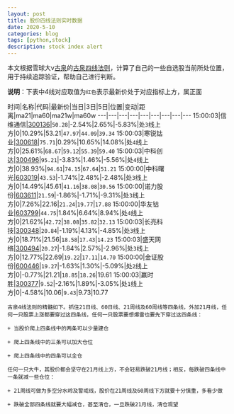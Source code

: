 ```yaml
---
layout: post
title: 股价四线法则实时数据
date: 2020-5-10
categories: blog
tags: [python,stock]
description: stock index alert
---
```



本文根据雪球大v[古泉](https://xueqiu.com/u/7148646888)的[古泉四线法则](https://xueqiu.com/7148646888/130498192)，计算了自己的一些自选股当前所处位置，用于持续追踪验证，帮助自己进行判断。

**说明**：下表中4线对应取值为`红色`表示最新价处于对应指标上方，属正面

时间|名称|代码|最新价|当日|3日|5日|位置|变动|距离|ma21|ma60|ma21w|ma60w
---|---|---|---|---|---|---|---|---
15:00:03|信维通信|[300136](https://xueqiu.com/S/SZ300136)|`50.28`|-2.54%|2.65%|-5.83%|处`3`线上方|0|10.29%|53.21|`47.97`|`44.09`|`39.34`
15:00:03|寒锐钴业|[300618](https://xueqiu.com/S/SZ300618)|`75.71`|0.29%|10.65%|14.08%|处`4`线上方|0|25.61%|`68.67`|`59.12`|`55.39`|`59.40`
15:00:03|中科创达|[300496](https://xueqiu.com/S/SZ300496)|`95.21`|-3.83%|1.46%|-5.56%|处`4`线上方|0|38.93%|`94.61`|`74.15`|`67.64`|`51.21`
15:00:00|中科曙光|[603019](https://xueqiu.com/S/SH603019)|`43.53`|-1.74%|2.48%|-2.48%|处`3`线上方|0|14.49%|45.61|`41.16`|`38.08`|`30.56`
15:00:00|诺力股份|[603611](https://xueqiu.com/S/SH603611)|`21.59`|-1.86%|-1.71%|-9.31%|处`3`线上方|0|7.26%|22.16|`21.24`|`19.77`|`17.88`
15:00:00|华友钴业|[603799](https://xueqiu.com/S/SH603799)|`44.75`|1.84%|6.64%|8.94%|处`4`线上方|0|21.62%|`42.72`|`38.08`|`35.82`|`32.13`
15:00:03|长亮科技|[300348](https://xueqiu.com/S/SZ300348)|`20.84`|-1.19%|4.13%|-4.85%|处`3`线上方|0|18.71%|21.56|`18.58`|`17.43`|`14.23`
15:00:03|盛天网络|[300494](https://xueqiu.com/S/SZ300494)|`20.27`|-1.84%|2.57%|-2.96%|处`3`线上方|0|12.77%|22.69|`19.22`|`17.11`|`14.70`
15:00:00|金证股份|[600446](https://xueqiu.com/S/SH600446)|`19.27`|-1.63%|1.30%|-5.09%|处`2`线上方|0|-0.77%|21.21|`18.85`|`18.26`|19.61
15:00:03|赢时胜|[300377](https://xueqiu.com/S/SZ300377)|`9.52`|-2.16%|1.89%|-3.05%|处`1`线上方|0|-4.58%|10.06|`9.43`|9.73|10.77

```
古泉4线法则的精髓如下。抓住21日线、60日线、21周线及60周线等四条线，外加21月线，任何一只股票上涨都要穿过这四条线，任何一只股票要想爆雷也要先下穿过这四条线：

+ 当股价爬上四条线中的两条可以少量建仓

+ 爬上四条线中的三条可以加大仓位

+ 爬上四条线中的四条可以全仓

任何一只大牛，其股价都会坚守在21月线上方，不会轻易跌破21月线；相反，每跌破四条线中一条就减一些仓位：

+ 21周线可做为多空分水岭及警戒线，股价在21周线及60周线下方就要十分慎重，多看少做

+ 跌破全部四条线就要大幅减仓，甚至清仓，一旦跌破21月线，清仓观望
```